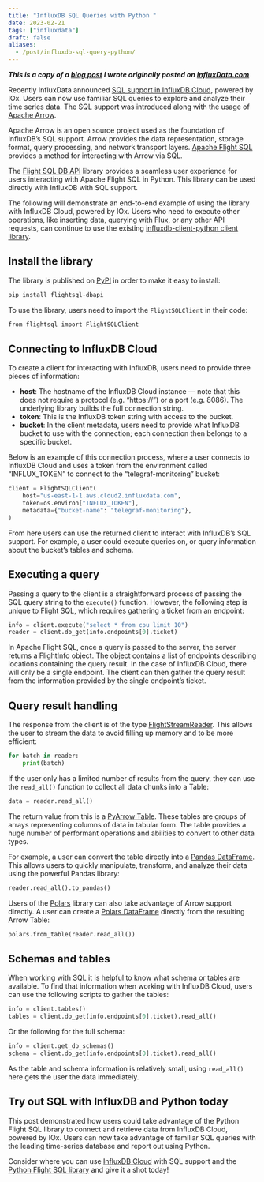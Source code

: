```yaml
---
title: "InfluxDB SQL Queries with Python "
date: 2023-02-21
tags: ["influxdata"]
draft: false
aliases:
  - /post/influxdb-sql-query-python/
---
```


***This is a copy of a [blog post][1] I wrote originally posted on [InfluxData.com][2]***

[1]: https://www.influxdata.com/blog/influxdb-sql-queries-python/
[2]: https://www.influxdata.com/

Recently InfluxData announced [SQL support in InfluxDB Cloud][3], powered by
IOx. Users can now use familiar SQL queries to explore and analyze their time
series data. The SQL support was introduced along with the usage of
[Apache Arrow][4].

[3]: https://www.influxdata.com/products/sql/
[4]: https://arrow.apache.org/

Apache Arrow is an open source project used as the foundation of InfluxDB’s
SQL support. Arrow provides the data representation, storage format, query
processing, and network transport layers. [Apache Flight SQL][5] provides a
method for interacting with Arrow via SQL.

[5]: https://arrow.apache.org/blog/2022/02/16/introducing-arrow-flight-sql/

The [Flight SQL DB API][6] library provides a seamless user experience for
users interacting with Apache Flight SQL in Python. This library can be used
directly with InfluxDB with SQL support.

[6]: https://github.com/influxdata/flightsql-dbapi

The following will demonstrate an end-to-end example of using the library with
InfluxDB Cloud, powered by IOx. Users who need to execute other operations,
like inserting data, querying with Flux, or any other API requests, can
continue to use the existing [influxdb-client-python client library][7].

[7]: https://github.com/influxdata/influxdb-client-python

## Install the library

The library is published on [PyPI][8] in order to make it easy to install:

```bash
pip install flightsql-dbapi
```

To use the library, users need to import the `FlightSQLClient` in their code:

```bash
from flightsql import FlightSQLClient
```

[8]: https://pypi.org/project/flightsql-dbapi/

## Connecting to InfluxDB Cloud

To create a client for interacting with InfluxDB, users need to provide three
pieces of information:

* **host**: The hostname of the InfluxDB Cloud instance — note that this does
  not require a protocol (e.g. “https://”) or a port (e.g. 8086). The
  underlying library builds the full connection string.
* **token**: This is the InfluxDB token string with access to the bucket.
* **bucket**: In the client metadata, users need to provide what InfluxDB
  bucket to use with the connection; each connection then belongs to a specific
  bucket.

Below is an example of this connection process, where a user connects to
InfluxDB Cloud and uses a token from the environment called “INFLUX_TOKEN” to
connect to the “telegraf-monitoring” bucket:

```python
client = FlightSQLClient(
    host="us-east-1-1.aws.cloud2.influxdata.com",
    token=os.environ["INFLUX_TOKEN"],
    metadata={"bucket-name": "telegraf-monitoring"},
)
```

From here users can use the returned client to interact with InfluxDB’s SQL
support. For example, a user could execute queries on, or query information
about the bucket’s tables and schema.

## Executing a query

Passing a query to the client is a straightforward process of passing the SQL
query string to the `execute()` function. However, the following step is unique
to Flight SQL, which requires gathering a ticket from an endpoint:

```python
info = client.execute("select * from cpu limit 10")
reader = client.do_get(info.endpoints[0].ticket)
```

In Apache Flight SQL, once a query is passed to the server, the server returns
a FlightInfo object. The object contains a list of endpoints describing
locations containing the query result. In the case of InfluxDB Cloud, there
will only be a single endpoint. The client can then gather the query result
from the information provided by the single endpoint’s ticket.

## Query result handling

The response from the client is of the type [FlightStreamReader][9]. This
allows the user to stream the data to avoid filling up memory and to be more
efficient:

```python
for batch in reader:
    print(batch)
```

If the user only has a limited number of results from the query, they can use
the `read_all()` function to collect all data chunks into a Table:

```python
data = reader.read_all()
```

The return value from this is a [PyArrow Table][10]. These tables are groups of
arrays representing columns of data in tabular form. The table provides a huge
number of performant operations and abilities to convert to other data types.

For example, a user can convert the table directly into a
[Pandas DataFrame][11]. This allows users to quickly manipulate, transform, and
analyze their data using the powerful Pandas library:

```python
reader.read_all().to_pandas()
```

Users of the [Polars][12] library can also take advantage of Arrow support
directly. A user can create a [Polars DataFrame][13] directly from the
resulting Arrow Table:

```python
polars.from_table(reader.read_all())
```

[9]: https://arrow.apache.org/docs/python/generated/pyarrow.flight.FlightStreamReader.html
[10]: https://arrow.apache.org/docs/python/generated/pyarrow.Table.html
[11]: https://pandas.pydata.org/pandas-docs/stable/reference/api/pandas.DataFrame.html
[12]: https://github.com/pola-rs/polars
[13]: https://pola-rs.github.io/polars/py-polars/html/reference/api/polars.from_arrow.html#polars-from-arrow

## Schemas and tables

When working with SQL it is helpful to know what schema or tables are
available. To find that information when working with InfluxDB Cloud, users can
use the following scripts to gather the tables:

```python
info = client.tables()
tables = client.do_get(info.endpoints[0].ticket).read_all()
```

Or the following for the full schema:

```python
info = client.get_db_schemas()
schema = client.do_get(info.endpoints[0].ticket).read_all()
```

As the table and schema information is relatively small, using `read_all()`
here gets the user the data immediately.

## Try out SQL with InfluxDB and Python today

This post demonstrated how users could take advantage of the Python Flight SQL
library to connect and retrieve data from InfluxDB Cloud, powered by IOx. Users
can now take advantage of familiar SQL queries with the leading time-series
database and report out using Python.

Consider where you can use [InfluxDB Cloud][14] with SQL support and the
[Python Flight SQL library][15] and give it a shot today!

[14]: https://www.influxdata.com/influxcloud-trial
[15]: https://github.com/influxdata/flightsql-dbapi
